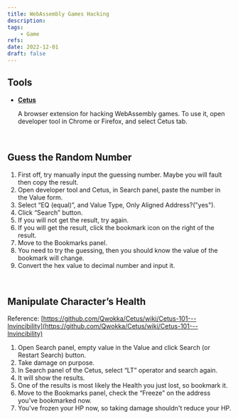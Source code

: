 ```yaml
---
title: WebAssembly Games Hacking
description: 
tags:
    - Game
refs:
date: 2022-12-01
draft: false
---
```


## Tools

- **[Cetus](https://github.com/Qwokka/Cetus/)**
    
    A browser extension for hacking WebAssembly games. To use it, open developer tool in Chrome or Firefox, and select Cetus tab.

<br />

## Guess the Random Number

1. First off, try manually input the guessing number. Maybe you will fault then copy the result.
2. Open developer tool and Cetus, in Search panel, paste the number in the Value form.
3. Select “EQ (equal)”, and Value Type, Only Aligned Address?("yes").
4. Click “Search” button.
5. If you will not get the result, try again.
6. If you will get the result, click the bookmark icon on the right of the result.
7. Move to the Bookmarks panel.
8. You need to try the guessing, then you should know the value of the bookmark will change.
9. Convert the hex value to decimal number and input it.

<br />

## Manipulate Character’s Health

Reference: [https://github.com/Qwokka/Cetus/wiki/Cetus-101---Invincibility](https://github.com/Qwokka/Cetus/wiki/Cetus-101---Invincibility)

1. Open Search panel, empty value in the Value and click Search (or Restart Search) button.
2. Take damage on purpose.
3. In Search panel of the Cetus, select “LT” operator and search again.
4. It will show the results.
5. One of the results is most likely the Health you just lost, so bookmark it.
6. Move to the Bookmarks panel, check the “Freeze” on the address you’ve bookmarked now.
7. You've frozen your HP now, so taking damage shouldn't reduce your HP.